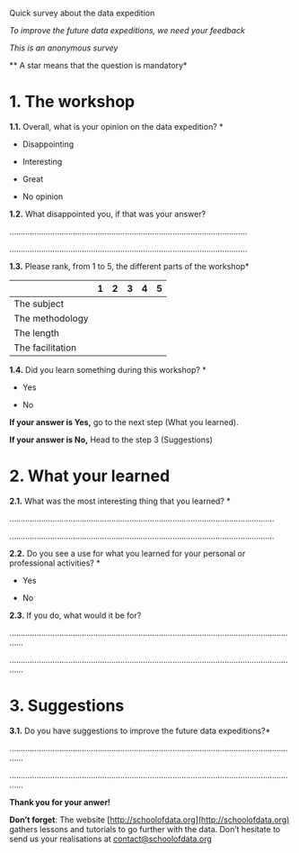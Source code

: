 Quick survey about the data expedition

*To improve the future data expeditions, we need your feedback*

*This is an anonymous survey*

** A star means that the question is mandatory*

# 1. The workshop

**1.1.** Overall, what is your opinion on the data expedition? *

* Disappointing

* Interesting

* Great

* No opinion

**1.2.** What disappointed you, if that was your answer?

………...………...………...………...………...………...………...………...………

………...………...………...………...………...………...………...………...………

**1.3.** Please rank, from 1 to 5, the different parts of the workshop*

|   | 1 | 2 | 3 | 4 | 5 |
| - | - | - | - | - | - |
| The subject  |   |  |  |  |  |
|  The methodology |   |  |  |  |  |
| The length |  |  |  |  |  |
| The facilitation |  |  |  |  |  |  |


**1.4.** Did you learn something during this workshop? *

* Yes

* No

**If your answer is Yes,** go to the next step (What you learned).

**If your answer is No,** Head to the step 3 (Suggestions)

# 2. What your learned

**2.1.** What was the most interesting thing that you learned? *

………...………...………...………...………...………...………...………...………...………

………...………...………...………...………...………...………...………...………...………

**2.2.** Do you see a use for what you learned for your personal or professional activities? *

* Yes

* No

**2.3.** If you do, what would it be for?

………...………...………...………...………...………...………...………...………...………...………

………...………...………...………...………...………...………...………...………...………...………

# 3. Suggestions

**3.1.** Do you have suggestions to improve the future data expeditions?*

………...………...………...………...………...………...………...………...………...………...………

………...………...………...………...………...………...………...………...………...………...………

**Thank you for your anwer!**

**Don’t forget**: The website [http://schoolofdata.org](http://schoolofdata.org) gathers lessons and tutorials to go further with the data. Don’t hesitate to send us your realisations at contact@schoolofdata.org

